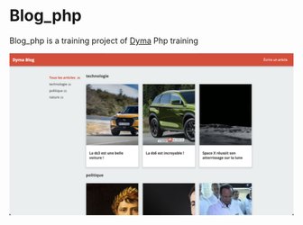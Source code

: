 # Blog_php

 Blog_php is a training project of [Dyma](https://dyma.fr/) Php training

![Screen](/img/Capture%20d%E2%80%99%C3%A9cran%202023-06-10%20%C3%A0%2021.01.06.png)
